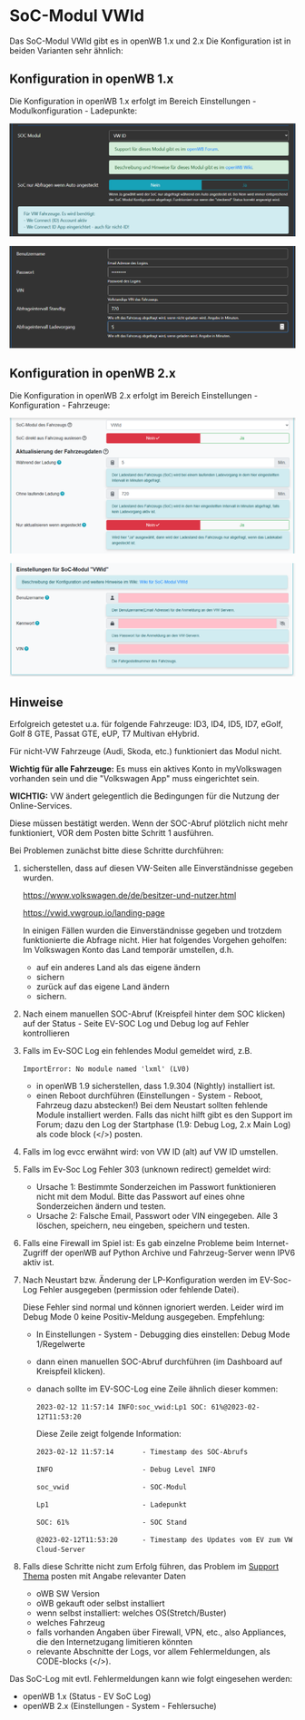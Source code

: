 # SoC-Modul VWId

Das SoC-Modul VWId gibt es in openWB 1.x und 2.x
Die Konfiguration ist in beiden Varianten sehr ähnlich:

## Konfiguration in openWB 1.x

Die Konfiguration in openWB 1.x erfolgt im Bereich Einstellungen - Modulkonfiguration - Ladepunkte:

![Allgemeine Konfiguration-1x](SoC-VWId-19-settings-1.PNG) 

![Spezielle Konfiguration-1x](SoC-VWId-19-settings-2.PNG)

## Konfiguration in openWB 2.x

Die Konfiguration in openWB 2.x erfolgt im Bereich Einstellungen - Konfiguration - Fahrzeuge:

![Allgemeine Konfiguration-2x](SoC-VWId-20-settings-1.PNG) 

![Spezielle Konfiguration-2x](SoC-VWId-20-settings-2.PNG)

## Hinweise

Erfolgreich getestet u.a. für folgende Fahrzeuge: ID3, ID4, ID5, ID7, eGolf, Golf 8 GTE, Passat GTE, eUP, T7 Multivan eHybrid.

Für nicht-VW Fahrzeuge (Audi, Skoda, etc.) funktioniert das Modul nicht.

**Wichtig für alle Fahrzeuge:**
Es muss ein aktives Konto in myVolkswagen vorhanden sein und die "Volkswagen App" muss eingerichtet sein.

**WICHTIG:**
VW ändert gelegentlich die Bedingungen für die Nutzung der Online-Services.

Diese müssen bestätigt werden. Wenn der SOC-Abruf plötzlich nicht mehr funktioniert, VOR dem Posten bitte Schritt 1 ausführen.

Bei Problemen zunächst bitte diese Schritte durchführen:

1. sicherstellen, dass auf diesen VW-Seiten alle Einverständnisse gegeben wurden.

    <https://www.volkswagen.de/de/besitzer-und-nutzer.html>

    <https://vwid.vwgroup.io/landing-page>

    In einigen Fällen wurden die Einverständnisse gegeben und trotzdem funktionierte die Abfrage nicht.
    Hier hat folgendes Vorgehen geholfen: Im Volkswagen Konto das Land temporär umstellen, d.h.
    - auf ein anderes Land als das eigene ändern
    - sichern
    - zurück auf das eigene Land ändern
    - sichern.

2. Nach einem manuellen SOC-Abruf (Kreispfeil hinter dem SOC klicken) auf der Status - Seite EV-SOC Log und Debug log auf Fehler kontrollieren
3. Falls im Ev-SOC Log ein fehlendes Modul gemeldet wird, z.B.

    `ImportError: No module named 'lxml' (LV0)`
    - in openWB 1.9 sicherstellen, dass 1.9.304 (Nightly) installiert ist.
    - einen Reboot durchführen (Einstellungen - System - Reboot, Fahrzeug dazu abstecken!)
    Bei dem Neustart sollten fehlende Module installiert werden.
    Falls das nicht hilft gibt es den Support im Forum; dazu den Log der Startphase (1.9: Debug Log, 2.x Main Log) als code block (</>) posten.
4. Falls im log evcc erwähnt wird: von VW ID (alt) auf VW ID umstellen.
5. Falls im Ev-Soc Log Fehler 303 (unknown redirect) gemeldet wird:
    - Ursache 1: Bestimmte Sonderzeichen im Passwort funktionieren nicht mit dem Modul. Bitte das Passwort auf eines ohne Sonderzeichen ändern und testen.
    - Ursache 2: Falsche Email, Passwort oder VIN eingegeben. Alle 3 löschen, speichern, neu eingeben, speichern und testen.
6. Falls eine Firewall im Spiel ist: Es gab einzelne Probleme beim Internet-Zugriff der openWB auf Python Archive und Fahrzeug-Server wenn IPV6 aktiv ist.
7. Nach Neustart bzw. Änderung der LP-Konfiguration werden im EV-Soc-Log Fehler ausgegeben (permission oder fehlende Datei).

    Diese Fehler sind normal und können ignoriert werden. Leider wird im Debug Mode 0 keine Positiv-Meldung ausgegeben.
    Empfehlung:
    - In Einstellungen - System - Debugging dies einstellen: Debug Mode 1/Regelwerte
    - dann einen manuellen SOC-Abruf durchführen (im Dashboard auf Kreispfeil klicken).
    - danach sollte im EV-SOC-Log eine Zeile ähnlich dieser kommen:

        `2023-02-12 11:57:14 INFO:soc_vwid:Lp1 SOC: 61%@2023-02-12T11:53:20`

        Diese Zeile zeigt folgende Information:

        `2023-02-12 11:57:14       - Timestamp des SOC-Abrufs`

        `INFO                      - Debug Level INFO`

        `soc_vwid                  - SOC-Modul`

        `Lp1                       - Ladepunkt`

        `SOC: 61%                  - SOC Stand`

        `@2023-02-12T11:53:20      - Timestamp des Updates vom EV zum VW Cloud-Server`

8. Falls diese Schritte nicht zum Erfolg führen, das Problem im [Support Thema](https://forum.openwb.de/viewtopic.php?t=4803) posten mit Angabe relevanter Daten
    - oWB SW Version
    - oWB gekauft oder selbst installiert
    - wenn selbst installiert: welches OS(Stretch/Buster)
    - welches Fahrzeug
    - falls vorhanden Angaben über Firewall, VPN, etc., also Appliances, die den Internetzugang limitieren könnten
    - relevante Abschnitte der Logs, vor allem Fehlermeldungen, als CODE-blocks (</>).

Das SoC-Log mit evtl. Fehlermeldungen kann wie folgt eingesehen werden:

- openWB 1.x (Status - EV SoC Log)
- openWB 2.x (Einstellungen - System - Fehlersuche)

